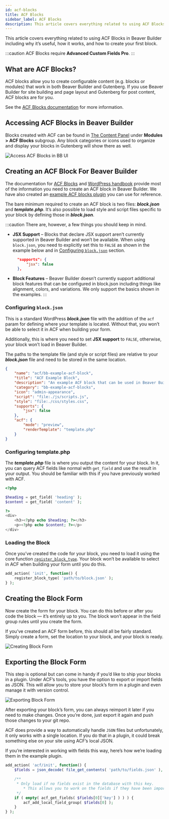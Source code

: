 ```yaml
---
id: acf-blocks
title: ACF Blocks
sidebar_label: ACF Blocks
description: This article covers everything related to using ACF Blocks in Beaver Builder including why it’s useful, how it works, and how to create your first block.
---
```


This article covers everything related to using ACF Blocks in Beaver Builder including why it’s useful, how it works, and how to create your first block.

:::caution
ACF Blocks require **Advanced Custom Fields Pro**.
:::

## What are ACF Blocks?

ACF blocks allow you to create configurable content (e.g. blocks or modules) that work in both Beaver Builder and Gutenberg. If you use Beaver Builder for site building and page layout and Gutenberg for post content, ACF blocks are for you.

See the [ACF Blocks documentation](https://www.advancedcustomfields.com/resources/blocks/) for more information.

## Accessing ACF Blocks in Beaver Builder

Blocks created with ACF can be found in [The Content Panel](/beaver-builder/getting-started/bb-editor-basics/user-interface.md#8-14-content-panel) under **Modules > ACF Blocks** subgroup. Any block categories or icons used to organize and display your blocks in Gutenberg will show there as well.

![Access ACF Blocks in BB UI](/img/beaver-builder/developer--acf-blocks--1.jpg)

## Creating an ACF Block For Beaver Builder

The documentation for [ACF Blocks](https://www.advancedcustomfields.com/resources/blocks/) and [WordPress handbook](https://developer.wordpress.org/block-editor/reference-guides/block-api/block-metadata/) provide most of the information you need to create an ACF block in Beaver Builder. We have also created an [example ACF blocks plugin](https://github.com/beaverbuilder/bb-example-acf-blocks) you can use for reference.

The bare minimum required to create an ACF block is two files: ***block.json*** and ***template.php***. It’s also possible to load style and script files specific to your block by defining those in ***block.json***.

:::caution
There are, however, a few things you should keep in mind.

* **JSX Support** – Blocks that declare JSX support aren’t currently supported in Beaver Builder and won’t be available. When using `block.json`, you need to explicitly set this to `FALSE` as shown in the example below and in [Configuring `block.json`](#configuring-blockjson) section.

  ```json
	"supports": {
		"jsx": false
	},
	```

* **Block Features** – Beaver Builder doesn’t currently support additional block features that can be configured in block.json including things like alignment, colors, and variations. We only support the basics shown in the examples.
:::

### Configuring `block.json`

This is a standard WordPress ***block.json*** file with the addition of the `acf` param for defining where your template is located. Without that, you won’t be able to select it in ACF when building your form.

Additionally, this is where you need to set **JSX support** to `FALSE`, otherwise, your block won’t load in Beaver Builder.

The paths to the template file (and style or script files) are relative to your ***block.json*** file and need to be stored in the same location.

```json
{
	"name": "acf/bb-example-acf-block",
	"title": "ACF Example Block",
	"description": "An example ACF block that can be used in Beaver Builder.",
	"category": "bb-example-acf-blocks",
	"icon": "admin-appearance",
	"script": "file:./js/scripts.js",
	"style": "file:./css/styles.css",
	"supports": {
		"jsx": false
	},
	"acf": {
		"mode": "preview",
		"renderTemplate": "template.php"
	}
}
```

### Configuring template.php

The ***template.php*** file is where you output the content for your block. In it, you can query ACF fields like normal with `get_field` and use the result in your output. You should be familiar with this if you have previously worked with ACF.

```php
<?php

$heading = get_field( 'heading' );
$content = get_field( 'content' );

?>
<div>
	<h3><?php echo $heading; ?></h3>
	<p><?php echo $content; ?></p>
</div>
```

### Loading the Block

Once you’ve created the code for your block, you need to load it using the core function [`register_block_type`](https://developer.wordpress.org/reference/functions/register_block_type/). Your block won’t be available to select in ACF when building your form until you do this.

```php
add_action( 'init', function() {
	register_block_type( 'path/to/block.json' );
} );
```

## Creating the Block Form

Now create the form for your block. You can do this before or after you code the block — it’s entirely up to you. The block won’t appear in the field group rules until you create the form.

If you’ve created an ACF form before, this should all be fairly standard. Simply create a form, set the location to your block, and your block is ready.

![Creating Block Form](/img/beaver-builder/developer--acf-blocks--3.jpg)

## Exporting the Block Form

This step is optional but can come in handy if you’d like to ship your blocks in a plugin. Under ACF’s tools, you have the option to export or import fields as JSON. This will allow you to store your block’s form in a plugin and even manage it with version control.

![Exporting Block Form](/img/beaver-builder/developer--acf-blocks--4.jpg)

After exporting your block’s form, you can always reimport it later if you need to make changes. Once you’re done, just export it again and push those changes to your git repo.

ACF does provide a way to automatically handle `JSON` files but unfortunately, it only works with a single location. If you do that in a plugin, it could break something else on your site using ACF’s local JSON.

If you’re interested in working with fields this way, here’s how we’re loading them in the example plugin.

```php
add_action( 'acf/init', function() {
	$fields = json_decode( file_get_contents( 'path/to/fields.json' ), 1 );

	/**
	 * Only load if no fields exist in the database with this key.
		* This allows you to work on the fields if they have been imported.
	 */
	if ( empty( acf_get_fields( $fields[0]['key'] ) ) ) {
		acf_add_local_field_group( $fields[0] );
	}
} );
```
